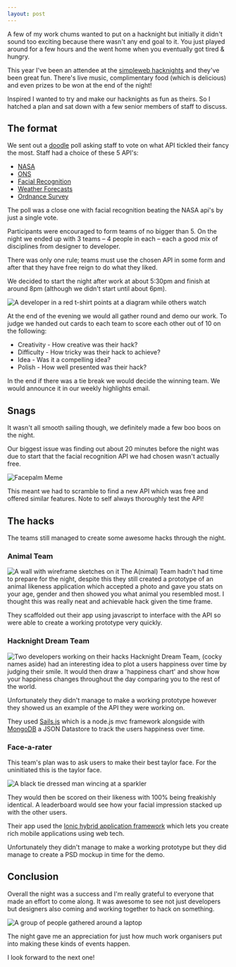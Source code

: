 ```yaml
---
layout: post
---
```

A few of my work chums wanted to put on a hacknight but initially it didn't sound too exciting because there wasn't any end goal to it. You just played around for a few hours and the went home when you eventually got tired & hungry.

This year I've been an attendee at the [simpleweb hacknights](//simpleweb.co.uk/brands/simpleweb-challenge) and they've been great fun. There's live music, complimentary food (which is delicious) and even prizes to be won at the end of the night!

Inspired I wanted to try and make our hacknights as fun as theirs. So I hatched a plan and sat down with a few senior members of staff to discuss.

## The format
We sent out a [doodle](http://doodle.com/) poll asking staff to vote on what API tickled their fancy the most. Staff had a choice of these 5 API's:

- [NASA](https://data.nasa.gov/developer)
- [ONS](https://www.ons.gov.uk/ons/apiservice/web/apiservice/home)
- [Facial Recognition](https://market.mashape.com/lambda/face-recognition#!documentation)
- [Weather Forecasts](https://market.mashape.com/george-vustrey/ultimate-weather-forecasts)
- [Ordnance Survey](https://www.ordnancesurvey.co.uk/opendatadownload/products.html)

The poll was a close one with facial recognition beating the NASA api's by just a single vote.

Participants were encouraged to form teams of no bigger than 5. On the night we ended up with 3 teams – 4 people in each – each a good mix of disciplines from designer to developer.

There was only one rule; teams must use the chosen API in some form and after that they have free reign to do what they liked.

We decided to start the night after work at about 5:30pm and finish at around 8pm (although we didn't start until about 6pm).

![A developer in a red t-shirt points at a diagram while others watch](/img/2015/animal.jpg)

At the end of the evening we would all gather round and demo our work. To judge we handed out cards to each team to score each other out of 10 on the following:

- Creativity - How creative was their hack?
- Difficulty - How tricky was their hack to achieve?
- Idea - Was it a compelling idea?
- Polish - How well presented was their hack?

In the end if there was a tie break we would decide the winning team. We would announce it in our weekly highlights email.

## Snags
It wasn't all smooth sailing though, we definitely made a few boo boos on the night.

Our biggest issue was finding out about 20 minutes before the night was due to start that the facial recognition API we had chosen wasn't actually free.

![Facepalm Meme](/img/2015/doh.jpg)

This meant we had to scramble to find a new API which was free and offered similar features. Note to self always thoroughly test the API!

## The hacks
The teams still managed to create some awesome hacks through the night.

### Animal Team
![A wall with wireframe sketches on it](/img/2015/animal-wall.jpg)
The A(nimal) Team hadn't had time to prepare for the night, despite this they still created a prototype of an animal likeness application which accepted a photo and gave you stats on your age, gender and then showed you what animal you resembled most. I thought this was really neat and achievable hack given the time frame.

They scaffolded out their app using javascript to interface with the API so were able to create a working prototype very quickly.

### Hacknight Dream Team
![Two developers working on their hacks](/img/2015/hacknight-dreamteam.jpg)
Hacknight Dream Team, (cocky names aside) had an interesting idea to plot a users happiness over time by judging their smile. It would then draw a 'happiness chart' and show how your happiness changes throughout the day comparing you to the rest of the world.

Unfortunately they didn't manage to make a working prototype however they showed us an example of the API they were working on.

They used [Sails.js](//sailsjs.org) which is a node.js mvc framework alongside with [MongoDB](//mongodb.org) a JSON Datastore to track the users happiness over time.

### Face-a-rater
This team's plan was to ask users to make their best taylor face. For the uninitiated this is the taylor face.

![A black tie dressed man wincing at a sparkler](/img/2015/taylor.jpg)

They would then be scored on their likeness with 100% being freakishly identical. A leaderboard would see how your facial impression stacked up with the other users.

Their app used the [Ionic hybrid application framework](//ionicframework.com) which lets you create rich mobile applications using web tech.

Unfortunately they didn't manage to make a working prototype but they did manage to create a PSD mockup in time for the demo.

## Conclusion
Overall the night was a success and I'm really grateful to everyone that made an effort to come along. It was awesome to see not just developers but designers also coming and working together to hack on something.

![A group of people gathered around a laptop](/img/2015/face-a-rater.jpg)

The night gave me an appreciation for just how much work organisers put into making these kinds of events happen.

I look forward to the next one!
